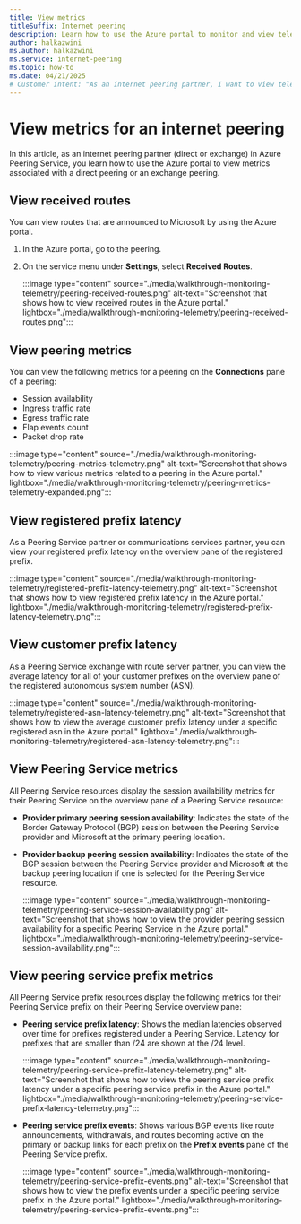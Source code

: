 ```yaml
---
title: View metrics
titleSuffix: Internet peering
description: Learn how to use the Azure portal to monitor and view telemetry for an internet peering with Azure Peering Service.
author: halkazwini
ms.author: halkazwini
ms.service: internet-peering
ms.topic: how-to
ms.date: 04/21/2025
# Customer intent: "As an internet peering partner, I want to view telemetry and metrics for my peerings in the Azure portal, so that I can monitor performance and ensure optimal connectivity."
---
```


# View metrics for an internet peering

In this article, as an internet peering partner (direct or exchange) in Azure Peering Service, you learn how to use the Azure portal to view metrics associated with a direct peering or an exchange peering.

## View received routes

You can view routes that are announced to Microsoft by using the Azure portal.

1. In the Azure portal, go to the peering.

1. On the service menu under **Settings**, select **Received Routes**.

    :::image type="content" source="./media/walkthrough-monitoring-telemetry/peering-received-routes.png" alt-text="Screenshot that shows how to view received routes in the Azure portal." lightbox="./media/walkthrough-monitoring-telemetry/peering-received-routes.png":::

## View peering metrics

You can view the following metrics for a peering on the **Connections** pane of a peering:

- Session availability
- Ingress traffic rate
- Egress traffic rate
- Flap events count
- Packet drop rate

:::image type="content" source="./media/walkthrough-monitoring-telemetry/peering-metrics-telemetry.png" alt-text="Screenshot that shows how to view various metrics related to a peering in the Azure portal." lightbox="./media/walkthrough-monitoring-telemetry/peering-metrics-telemetry-expanded.png":::

## View registered prefix latency

As a Peering Service partner or communications services partner, you can view your registered prefix latency on the overview pane of the registered prefix.

:::image type="content" source="./media/walkthrough-monitoring-telemetry/registered-prefix-latency-telemetry.png" alt-text="Screenshot that shows how to view registered prefix latency in the Azure portal." lightbox="./media/walkthrough-monitoring-telemetry/registered-prefix-latency-telemetry.png":::

## View customer prefix latency

As a Peering Service exchange with route server partner, you can view the average latency for all of your customer prefixes on the overview pane of the registered autonomous system number (ASN).

:::image type="content" source="./media/walkthrough-monitoring-telemetry/registered-asn-latency-telemetry.png" alt-text="Screenshot that shows how to view the average customer prefix latency under a specific registered asn in the Azure portal." lightbox="./media/walkthrough-monitoring-telemetry/registered-asn-latency-telemetry.png":::

## View Peering Service metrics

All Peering Service resources display the session availability metrics for their Peering Service on the overview pane of a Peering Service resource:

- **Provider primary peering session availability**: Indicates the state of the Border Gateway Protocol (BGP) session between the Peering Service provider and Microsoft at the primary peering location.

- **Provider backup peering session availability**: Indicates the state of the BGP session between the Peering Service provider and Microsoft at the backup peering location if one is selected for the Peering Service resource.

    :::image type="content" source="./media/walkthrough-monitoring-telemetry/peering-service-session-availability.png" alt-text="Screenshot that shows how to view the provider peering session availability for a specific Peering Service in the Azure portal." lightbox="./media/walkthrough-monitoring-telemetry/peering-service-session-availability.png":::

## View peering service prefix metrics

All Peering Service prefix resources display the following metrics for their Peering Service prefix on their Peering Service overview pane:

- **Peering service prefix latency**: Shows the median latencies observed over time for prefixes registered under a Peering Service. Latency for prefixes that are smaller than \/24 are shown at the \/24 level.

    :::image type="content" source="./media/walkthrough-monitoring-telemetry/peering-service-prefix-latency-telemetry.png" alt-text="Screenshot that shows how to view the peering service prefix latency under a specific peering service prefix in the Azure portal." lightbox="./media/walkthrough-monitoring-telemetry/peering-service-prefix-latency-telemetry.png":::

- **Peering service prefix events**: Shows various BGP events like route announcements, withdrawals, and routes becoming active on the primary or backup links for each prefix on the **Prefix events** pane of the Peering Service prefix.

    :::image type="content" source="./media/walkthrough-monitoring-telemetry/peering-service-prefix-events.png" alt-text="Screenshot that shows how to view the prefix events under a specific peering service prefix in the Azure portal." lightbox="./media/walkthrough-monitoring-telemetry/peering-service-prefix-events.png":::
